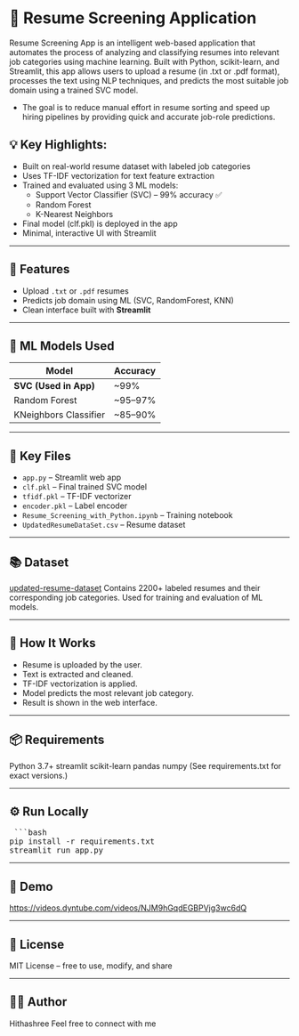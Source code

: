  
# 🤖 Resume Screening Application

Resume Screening App is an intelligent web-based application that automates the process of analyzing and classifying resumes into relevant job categories using machine learning. Built with Python, scikit-learn, and Streamlit, this app allows users to upload a resume (in .txt or .pdf format), processes the text using NLP techniques, and predicts the most suitable job domain using a trained SVC model.

* The goal is to reduce manual effort in resume sorting and speed up hiring pipelines by providing quick and accurate job-role predictions.

## 💡 Key Highlights:
- Built on real-world resume dataset with labeled job categories
- Uses TF-IDF vectorization for text feature extraction
- Trained and evaluated using 3 ML models:
    * Support Vector Classifier (SVC) – 99% accuracy ✅
    * Random Forest
    * K-Nearest Neighbors
- Final model (clf.pkl) is deployed in the app
- Minimal, interactive UI with Streamlit

---

## 🚀 Features
- Upload `.txt` or `.pdf` resumes
- Predicts job domain using ML (SVC, RandomForest, KNN)
- Clean interface built with **Streamlit**

---

## 🧠 ML Models Used
| Model                  | Accuracy |
|-----------------------|----------|
| **SVC (Used in App)**  | ~99%     |
| Random Forest         | ~95–97%  |
| KNeighbors Classifier | ~85–90%  |

---

## 📁 Key Files
- `app.py` – Streamlit web app
- `clf.pkl` – Final trained SVC model
- `tfidf.pkl` – TF-IDF vectorizer
- `encoder.pkl` – Label encoder
- `Resume_Screening_with_Python.ipynb` – Training notebook
- `UpdatedResumeDataSet.csv` – Resume dataset

---

## 📚 Dataset
[updated-resume-dataset](https://www.kaggle.com/datasets/jillanisofttech/updated-resume-dataset)
Contains 2200+ labeled resumes and their corresponding job categories.
Used for training and evaluation of ML models.

---

## 🧠 How It Works
- Resume is uploaded by the user.
- Text is extracted and cleaned.
- TF-IDF vectorization is applied.
- Model predicts the most relevant job category.
- Result is shown in the web interface.

---

## 📦 Requirements
Python 3.7+
streamlit
scikit-learn
pandas
numpy
(See requirements.txt for exact versions.)

---

## ⚙️ Run Locally
<pre> ```bash 
pip install -r requirements.txt
streamlit run app.py
</pre>

---

## 🎥 Demo
https://videos.dyntube.com/videos/NJM9hGqdEGBPVjg3wc6dQ 

---

 ## 📄 License
MIT License – free to use, modify, and share

---

## 👨‍💻 Author
Hithashree
Feel free to connect with me 


